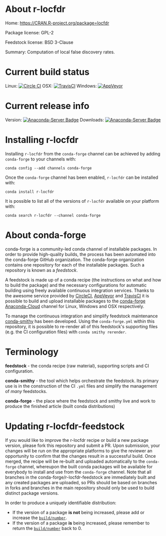 About r-locfdr
==============

Home: https://CRAN.R-project.org/package=locfdr

Package license: GPL-2

Feedstock license: BSD 3-Clause

Summary: Computation of local false discovery rates.



Current build status
====================

Linux: [![Circle CI](https://circleci.com/gh/conda-forge/r-locfdr-feedstock.svg?style=shield)](https://circleci.com/gh/conda-forge/r-locfdr-feedstock)
OSX: [![TravisCI](https://travis-ci.org/conda-forge/r-locfdr-feedstock.svg?branch=master)](https://travis-ci.org/conda-forge/r-locfdr-feedstock)
Windows: [![AppVeyor](https://ci.appveyor.com/api/projects/status/github/conda-forge/r-locfdr-feedstock?svg=True)](https://ci.appveyor.com/project/conda-forge/r-locfdr-feedstock/branch/master)

Current release info
====================
Version: [![Anaconda-Server Badge](https://anaconda.org/conda-forge/r-locfdr/badges/version.svg)](https://anaconda.org/conda-forge/r-locfdr)
Downloads: [![Anaconda-Server Badge](https://anaconda.org/conda-forge/r-locfdr/badges/downloads.svg)](https://anaconda.org/conda-forge/r-locfdr)

Installing r-locfdr
===================

Installing `r-locfdr` from the `conda-forge` channel can be achieved by adding `conda-forge` to your channels with:

```
conda config --add channels conda-forge
```

Once the `conda-forge` channel has been enabled, `r-locfdr` can be installed with:

```
conda install r-locfdr
```

It is possible to list all of the versions of `r-locfdr` available on your platform with:

```
conda search r-locfdr --channel conda-forge
```


About conda-forge
=================

conda-forge is a community-led conda channel of installable packages.
In order to provide high-quality builds, the process has been automated into the
conda-forge GitHub organization. The conda-forge organization contains one repository
for each of the installable packages. Such a repository is known as a *feedstock*.

A feedstock is made up of a conda recipe (the instructions on what and how to build
the package) and the necessary configurations for automatic building using freely
available continuous integration services. Thanks to the awesome service provided by
[CircleCI](https://circleci.com/), [AppVeyor](http://www.appveyor.com/)
and [TravisCI](https://travis-ci.org/) it is possible to build and upload installable
packages to the [conda-forge](https://anaconda.org/conda-forge)
[Anaconda-Cloud](http://docs.anaconda.org/) channel for Linux, Windows and OSX respectively.

To manage the continuous integration and simplify feedstock maintenance
[conda-smithy](http://github.com/conda-forge/conda-smithy) has been developed.
Using the ``conda-forge.yml`` within this repository, it is possible to re-render all of
this feedstock's supporting files (e.g. the CI configuration files) with ``conda smithy rerender``.


Terminology
===========

**feedstock** - the conda recipe (raw material), supporting scripts and CI configuration.

**conda-smithy** - the tool which helps orchestrate the feedstock.
                   Its primary use is in the construction of the CI ``.yml`` files
                   and simplify the management of *many* feedstocks.

**conda-forge** - the place where the feedstock and smithy live and work to
                  produce the finished article (built conda distributions)


Updating r-locfdr-feedstock
===========================

If you would like to improve the r-locfdr recipe or build a new
package version, please fork this repository and submit a PR. Upon submission,
your changes will be run on the appropriate platforms to give the reviewer an
opportunity to confirm that the changes result in a successful build. Once
merged, the recipe will be re-built and uploaded automatically to the
`conda-forge` channel, whereupon the built conda packages will be available for
everybody to install and use from the `conda-forge` channel.
Note that all branches in the conda-forge/r-locfdr-feedstock are
immediately built and any created packages are uploaded, so PRs should be based
on branches in forks and branches in the main repository should only be used to
build distinct package versions.

In order to produce a uniquely identifiable distribution:
 * If the version of a package **is not** being increased, please add or increase
   the [``build/number``](http://conda.pydata.org/docs/building/meta-yaml.html#build-number-and-string).
 * If the version of a package **is** being increased, please remember to return
   the [``build/number``](http://conda.pydata.org/docs/building/meta-yaml.html#build-number-and-string)
   back to 0.
